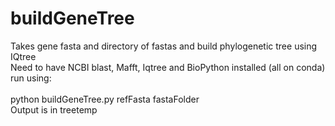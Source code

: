 # buildGeneTree
Takes gene fasta and directory of fastas and build phylogenetic tree using IQtree
<br />
Need to have NCBI blast, Mafft, Iqtree and BioPython installed (all on conda)
<br />
run using:<br />
<br />
python buildGeneTree.py refFasta fastaFolder
<br />
Output is in treetemp

